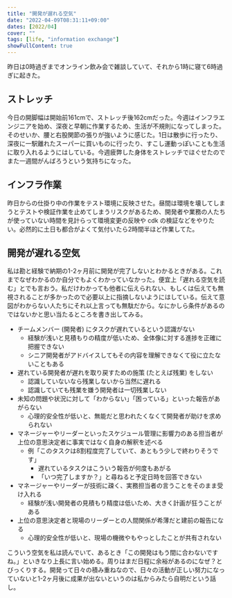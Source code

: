 ```yaml
---
title: "開発が遅れる空気"
date: "2022-04-09T08:31:11+09:00"
dates: [2022/04]
cover: ""
tags: [life, "information exchange"]
showFullContent: true
---
```


昨日は0時過ぎまでオンライン飲み会で雑談していて、それから1時に寝て6時過ぎに起きた。

## ストレッチ

今日の開脚幅は開始前161cmで、ストレッチ後162cmだった。今週はインフラエンジニアを始め、深夜と早朝に作業するため、生活が不規則になってしまった。そのせいか、腰と右股関節の張りが強いように感じた。1日は散歩に行ったり、深夜に一駅離れたスーパーに買いものに行ったり、すこし運動っぽいことも生活に取り入れるようにはしている。今週疲弊した身体をストレッチでほぐせたのでまた一週間がんばろうという気持ちになった。

## インフラ作業

昨日からの仕掛り中の作業をテスト環境に反映させた。昼間は環境を壊してしまうとテストや検証作業を止めてしまうリスクがあるため、開発者や業務の人たちが使っていない時間を見計らって環境変更の反映や cdk の検証などをやりたい。必然的に土日も都合がよくて気付いたら2時間半ほど作業してた。

## 開発が遅れる空気

私は勘と経験で納期の1-2ヶ月前に開発が完了しないとわかるときがある。これまでなぜわかるのか自分でもよくわかっていなかった。便宜上「遅れる空気を読む」とでも言おう。私だけわかっても他者に伝えられない、もしくは伝えても無視されることが多かったので必要以上に指摘しないようにはしている。伝えて意図がわからない人たちにそれ以上言っても無駄だから。なにかしら条件があるのではないかと思い当たるところを書き出してみる。

* チームメンバー (開発者) にタスクが遅れているという認識がない
  * 経験が浅いと見積もりの精度が低いため、全体像に対する進捗を正確に把握できない
  * シニア開発者がアドバイスしてもその内容を理解できなくて役に立たないこともある
* 遅れている開発者が遅れを取り戻すための施策 (たとえば残業) をしない
  * 認識していないなら残業しないから当然に遅れる
  * 認識していても残業を嫌う開発者は一切残業しない
* 未知の問題や状況に対して「わからない」「困っている」といった報告があがらない
  * 心理的安全性が低いと、無能だと思われたくなくて開発者が助けを求められない
* マネージャーやリーダーといったスケジュール管理に影響力のある担当者が上位の意思決定者に事実ではなく自身の解釈を述べる
  * 例「このタスクは8割程度完了していて、あともう少しで終わりそうです」
    * 遅れているタスクはこういう報告が何度もあがる
    * 「いつ完了しますか？」と尋ねると予定日時を回答できない
* マネージャーやリーダーが技術に疎く、実務担当者の言うことをそのまま受け入れる
  * 経験が浅い開発者の見積もり精度は低いため、大きく計画が狂うことがある
* 上位の意思決定者と現場のリーダーとの人間関係が希薄だと建前の報告になる
  * 心理的安全性が低いと、現場の機微やもやっとしたことが共有されない

こういう空気を私は読んでいて、あるとき「この開発はもう間に合わないですね。」といきなり上長に言い始める。周りはまだ日程に余裕があるのになぜ？とびっくりする。開発って日々の積み重ねなので、日々の活動が正しい努力になっていないと1-2ヶ月後に成果が出ないというのは私からみたら自明だという話し。
